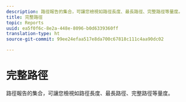 ```yaml
---
description: 路徑報告的集合，可讓您檢視如路徑長度、最長路徑、完整路徑等量度。
title: 完整路徑
topic: Reports
uuid: ea5f0f6c-8e2a-448e-8096-b0d6339360ff
translation-type: ht
source-git-commit: 99ee24efaa517e8da700c67818c111c4aa90dc02

---
```



# 完整路徑

路徑報告的集合，可讓您檢視如路徑長度、最長路徑、完整路徑等量度。

